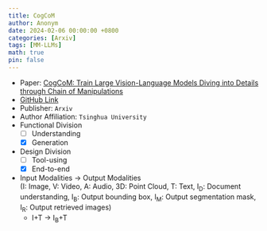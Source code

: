 ```yaml
---
title: CogCoM
author: Anonym
date: 2024-02-06 00:00:00 +0800
categories: [Arxiv]
tags: [MM-LLMs]
math: true
pin: false
---
```


- Paper: [CogCoM: Train Large Vision-Language Models Diving into Details through Chain of Manipulations](https://arxiv.org/abs/2402.04236)
- [GitHub Link](https://github.com/THUDM/CogCoM)
- Publisher: `Arxiv`
- Author Affiliation: `Tsinghua University`
- Functional Division
  + [ ] Understanding
  + [x] Generation
- Design Division
  + [ ] Tool-using
  + [x] End-to-end
- Input Modalities $\rightarrow$ Output Modalities <br />(I: Image, V: Video, A: Audio, 3D: Point Cloud, T: Text, I<sub>D</sub>: Document understanding, I<sub>B</sub>: Output bounding box, I<sub>M</sub>: Output segmentation mask, I<sub>R</sub>: Output retrieved images)
  + I+T $\rightarrow$ I<sub>B</sub>+T
